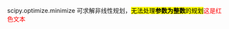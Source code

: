 scipy.optimize.minimize 可求解非线性规划，<mark>无法处理**参数为整数**的规划</mark><span style="color: red;">这是红色文本</span>

